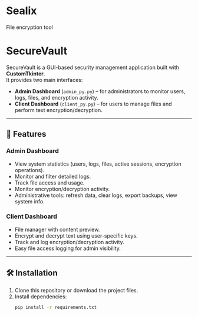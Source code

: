 # Sealix
File encryption tool 
# SecureVault

SecureVault is a GUI-based security management application built with **CustomTkinter**.  
It provides two main interfaces:
- **Admin Dashboard** (`admin_py.py`) – for administrators to monitor users, logs, files, and encryption activity.
- **Client Dashboard** (`client_py.py`) – for users to manage files and perform text encryption/decryption.

---

## 🚀 Features

### Admin Dashboard
- View system statistics (users, logs, files, active sessions, encryption operations).
- Monitor and filter detailed logs.
- Track file access and usage.
- Monitor encryption/decryption activity.
- Administrative tools: refresh data, clear logs, export backups, view system info.

### Client Dashboard
- File manager with content preview.
- Encrypt and decrypt text using user-specific keys.
- Track and log encryption/decryption activity.
- Easy file access logging for admin visibility.

---

## 🛠️ Installation

1. Clone this repository or download the project files.
2. Install dependencies:
   ```bash
   pip install -r requirements.txt
